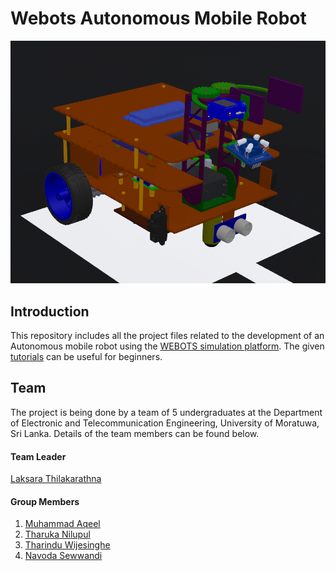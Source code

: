 # Webots Autonomous Mobile Robot

 ![](Images/RobotDesign.png)
 
## Introduction

This repository includes all the project files related to the development of an Autonomous mobile robot using the [WEBOTS simulation platform](https://cyberbotics.com/).  The given [tutorials](https://cyberbotics.com/doc/guide/tutorials) can be useful for beginners.

## Team

The project is being done by a team of 5 undergraduates at the Department of Electronic and Telecommunication Engineering, University of Moratuwa, Sri Lanka. Details of the team members can be found below.

#### Team Leader

[Laksara Thilakarathna](https://github.com/LaksaraThilakarathna)

#### Group Members
1. [Muhammad Aqeel](https://github.com/AqeelMuhammad)
1. [Tharuka Nilupul](https://github.com/TharukaN17)
1. [Tharindu Wijesinghe](https://github.com/Tharindu531)
1. [Navoda Sewwandi](https://github.com/Navoda-Sewwandi)
